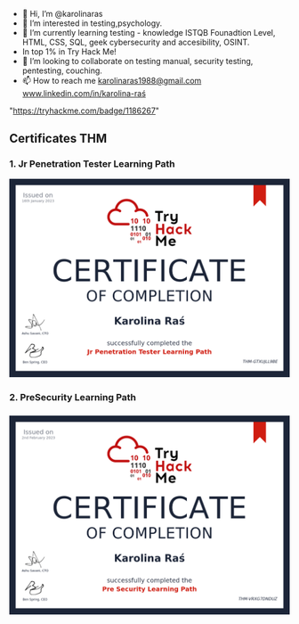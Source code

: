 - 👋 Hi, I’m @karolinaras
- 👀 I’m interested in testing,psychology.
- 🌱 I’m currently learning testing - knowledge ISTQB Founadtion Level, HTML, CSS, SQL, geek cybersecurity and accesibility, OSINT. 
- In top 1% in Try Hack Me!
- 💞️ I’m looking to collaborate on testing manual, security testing, pentesting, couching.
- 📫 How to reach me karolinaras1988@gmail.com
www.linkedin.com/in/karolina-raś

<!---
karolinaras/karolinaras is a ✨ special ✨ repository because its `README.md` (this file) appears on your GitHub profile.
You can click the Preview link to take a look at your changes.
--->
"https://tryhackme.com/badge/1186267"

<h2>Certificates THM</h2>

<h3>1. Jr Penetration Tester Learning Path</h3>

![This is an image](https://github.com/karolinaras/karolinaras/blob/ee4bc5bd1aebdb73cecb4e6968a9b17299ae2f32/THM-CERT.png)


<h3>2. PreSecurity Learning Path<h3>
  
![This is an image](https://github.com/karolinaras/karolinaras/blob/ee4bc5bd1aebdb73cecb4e6968a9b17299ae2f32/THM-PreSecurityLearningPath.png)
